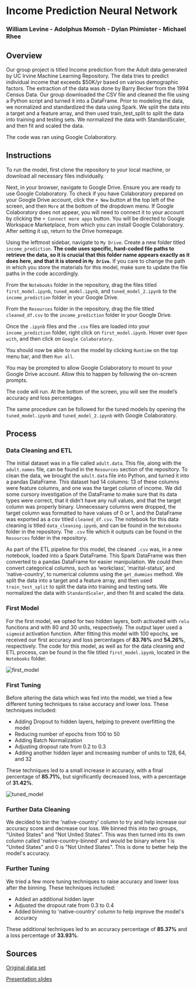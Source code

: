 # Income Prediction Neural Network

### William Levine - Adolphus Momoh - Dylan Phimister - Michael Rhee

## Overview

Our group project is titled Income prediction from the Adult data generated by UC Irvine Machine Learning Repository. 
The data tries to predict individual income that exceeds $50K/yr based on various demographic factors. The extraction of the data was done by Barry Becker from the 1994 Census Data. 
Our group downloaded the CSV file and cleaned the file using a Python script and turned it into a DataFrame. Prior to modeling the data, we normalized and standardized the data using Spark. We split the data into a target and a feature array, and then used train_test_split to split the data into training and testing sets. We normalized the data with StandardScaler, and then fit and scaled the data.

The code was ran using Google Colaboratory. 




## Instructions

To run the model, first clone the repository to your local machine, or download all necessary files individually.

Next, in your browser, navigate to Google Drive. Ensure you are ready to use Google Colaboratory. To check if you have Colaboratory prepared on your Google Drive account, click the `+ New` button at the top left of the screen, and then `More` at the bottom of the dropdown menu. If Google Colaboratory does not appear, you will need to connect it to your account by clicking the `+ Connect more apps` button. You will be directed to Google Workspace Marketplace, from which you can install Google Colaboratory. After setting it up, return to the Drive homepage.

Using the leftmost sidebar, navigate to `My Drive`. Create a new folder titled `income_prediction`. **The code uses specific, hard-coded file paths to retrieve the data, so it is crucial that this folder name appears exactly as it does here, and that it is stored in `My Drive`.** If you care to change the path in which you store the materials for this model, make sure to update the file paths in the code accordingly.

From the `Notebooks` folder in the repository, drag the files titled `first_model.ipynb`, `tuned_model.ipynb`, and `tuned_model_2.ipynb` to the `income_prediction` folder in your Google Drive.

From the `Resources` folder in the repository, drag the file titled `cleaned_df.csv` to the `income_prediction` folder in your Google Drive.

Once the `.ipynb` files and the `.csv` files are loaded into your `income_prediction` folder, right click on `first_model.ipynb`. Hover over `Open with`, and then click on `Google Colaboratory`. 

You should now be able to run the model by clicking `Runtime` on the top menu bar, and then `Run all`.

You may be prompted to allow Google Colaboratory to mount to your Google Drive account. Allow this to happen by following the on-screen prompts.

The code will run. At the bottom of the screen, you will see the model’s accuracy and loss percentages.

The same procedure can be followed for the tuned models by opening the `tuned_model.ipynb` and `tuned_model_2.ipynb` with Google Colaboratory.

## Process

### Data Cleaning and ETL
The initial dataset was in a file called `adult.data`. This file, along with the `adult.names` file, can be found in the `Resources` section of the repository. To clean the data, we brought the `adult.data` file into Python, and turned it into a pandas DataFrame. This dataset had 14 columns: 13 of these columns were feature columns, and one was the target column of income. We did some cursory investigation of the DataFrame to make sure that its data types were correct, that it didn’t have any null values, and that the target column was properly binary. Unnecessary columns were dropped, the target column was formatted to have values of 0 or 1, and the DataFrame was exported as a csv titled `cleaned_df.csv`. The notebook for this data cleaning is titled `data_cleaning.ipynb`, and can be found in the `Notebooks` folder in the repository. The `.csv` file which it outputs can be found in the `Resources` folder in the repository.

As part of the ETL pipeline for this model, the cleaned `.csv` was, in a new notebook, loaded into a Spark DataFrame. This Spark DataFrame was then converted to a pandas DataFrame for easier manipulation. We could then convert categorical columns, such as ‘workclass’, ‘marital-status’, and ‘native-country’, to numerical columns using the `get_dummies` method. We split the data into a target and a feature array, and then used `train_test_split` to split the data into training and testing sets. We normalized the data with `StandardScaler`, and then fit and scaled the data.

### First Model
For the first model, we opted for two hidden layers, both activated with `relu` functions and with 80 and 30 units, respectively. The output layer used a `sigmoid` activation function. After fitting this model with 100 epochs, we received our first accuracy and loss percentages of **83.76%** and **54.26%**, respectively. The code for this model, as well as for the data cleaning and ETL process, can be found in the file titled `first_model.ipynb`, located in the `Notebooks` folder.

![first_model](https://github.com/user-attachments/assets/ecf54922-c83a-4303-9f57-d3e0118a157d)

### First Tuning
Before altering the data which was fed into the model, we tried a few different tuning techniques to raise accuracy and lower loss. These techniques included:
-	Adding Dropout to hidden layers, helping to prevent overfitting the model
-	Reducing number of epochs from 100 to 50
-	Adding Batch Normalization
-	Adjusting dropout rate from 0.2 to 0.3
-	Adding another hidden layer and increasing number of units to 128, 64, and 32

These techniques led to a small increase in accuracy, with a final percentage of **85.71%**, but significantly decreased loss, with a percentage of **31.42%**.

![tuned_model](https://github.com/user-attachments/assets/d8937edc-6008-4a25-acf9-8663c50518db)

### Further Data Cleaning

We decided to bin the 'native-country' column to try and help increase our accuracy score and decrease our loss. We binned this into two groups, "United States" and "Not United States". This was then turned into its own column called 'native-country-binned' and would be binary where 1 is "United States" and 0 is "Not United States". This is done to better help the model's accuracy.

### Further Tuning
We tried a few more tuning techniques to raise accuracy and lower loss after the binning. These techniques included:
- Added an additional hidden layer
- Adjusted the dropout rate from 0.3 to 0.4
- Added binning to 'native-country' column to help improve the model's accuracy

These additional techniques led to an accuracy percentage of **85.37%** and a loss percentage of **33.93%**.

## Sources
[Original data set](https://archive.ics.uci.edu/dataset/2/adult)

[Presentation slides](https://docs.google.com/presentation/d/1k-xdE3pQ5T9sHqPTefgq-JLitXQeWGGEDaLyHjvWM9U/edit?usp=sharing)
